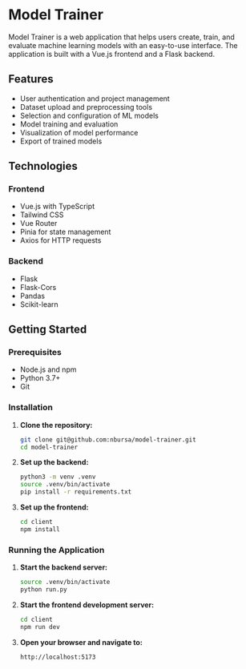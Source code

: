 # Model Trainer

Model Trainer is a web application that helps users create, train, and evaluate machine learning models with an easy-to-use interface. The application is built with a Vue.js frontend and a Flask backend.

## Features

- User authentication and project management
- Dataset upload and preprocessing tools
- Selection and configuration of ML models
- Model training and evaluation
- Visualization of model performance
- Export of trained models

## Technologies

### Frontend

- Vue.js with TypeScript
- Tailwind CSS
- Vue Router
- Pinia for state management
- Axios for HTTP requests

### Backend

- Flask
- Flask-Cors
- Pandas
- Scikit-learn

## Getting Started

### Prerequisites

- Node.js and npm
- Python 3.7+
- Git

### Installation

1. **Clone the repository:**

    ```bash
    git clone git@github.com:nbursa/model-trainer.git
    cd model-trainer
    ```

2. **Set up the backend:**

    ```bash
    python3 -m venv .venv
    source .venv/bin/activate
    pip install -r requirements.txt
    ```

3. **Set up the frontend:**

    ```bash
    cd client
    npm install
    ```

### Running the Application

1. **Start the backend server:**

    ```bash
    source .venv/bin/activate
    python run.py
    ```

2. **Start the frontend development server:**

    ```bash
    cd client
    npm run dev
    ```

3. **Open your browser and navigate to:**

    ```
    http://localhost:5173
    ```
